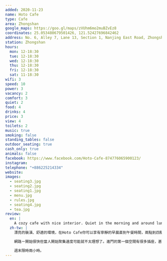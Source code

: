 ```yaml
---
added: 2020-11-23
name: Hoto Cafe
type: Cafe
area: Zhongshan
google_maps: https://goo.gl/maps/zVUhm6mo2muBZvEz8
coordinates: 25.053480679501426, 121.52427696842462
address: No. 6, Alley 7, Lane 13, Section 1, Nanjing East Road, Zhongshan District, Taipei City, Taiwan 10491
station: Zhongshan
hours:
  mon: 12-18:30
  tue: 12-18:30
  wed: 12-18:30
  thu: 12-18:30
  fri: 12-18:30
  sat: 11-18:30
wifi: 3
speed: 10
power: 3
vacancy: 2
comfort: 3
quiet: 2
food: 4
drinks: 4
price: 3
view: 4
toilets: 2
music: true
smoking: false
standing_tables: false
outdoor_seating: true
cash_only: true
animals: false
facebook: https://www.facebook.com/Hoto-Cafe-874776065900123/
instagram: 
telephone: "+886225214334"
website: 
images:
  - seating3.jpg
  - seating2.jpg
  - seating1.jpg
  - menu.jpg
  - rules.jpg
  - seating4.jpg
  - tea.jpg
review:
  en: |
    A cozy cafe with nice interior. Quiet in the morning and around lunch on a weekday, but it got quite busy/noisy later during the afternoon between 2pm and 4pm. The WiFi was very fast at first but got quite slow as it filled up. There are lots of power outlets in the first room. The outdoor seats also have a power outlet. However, the second room is lacking power along the right wall seats. The menu is pretty small but has a decent selection of coffee, tea, and non-caffeine drinks. Some food is served, but mostly cakes. There's a 2 hour time limit on weekends.
  zh-tw: |
    漂亮的裝潢、舒適的環境，在Hoto Cafe你可以享有寧靜的早晨直到午餐時間，兩點到四點間會有些繁忙和嘈雜。

    網路ㄧ開始很快但當人開始聚集速度可能就不太理想了。進門的第一個空間有很多插座，甚至戶外座位也有一些，第二個空間的右手邊牆面則無。菜單很簡潔，但備有滿好的飲料選擇，有提供一些蛋糕等輕食。

    週末限時兩小時。
---
```

